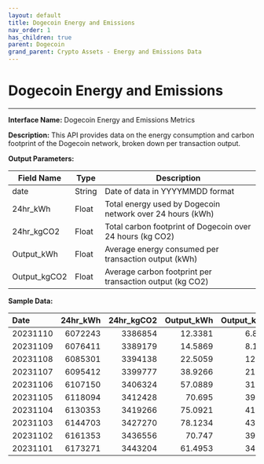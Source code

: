 ```yaml
---
layout: default
title: Dogecoin Energy and Emissions
nav_order: 1
has_children: true
parent: Dogecoin
grand_parent: Crypto Assets - Energy and Emissions Data
---
```


# Dogecoin Energy and Emissions
---

**Interface Name:** Dogecoin Energy and Emissions Metrics

**Description:** This API provides data on the energy consumption and carbon footprint of the Dogecoin network, broken down per transaction output.

**Output Parameters:**

| Field Name | Type | Description |
| --- | --- | --- |
| date | String | Date of data in YYYYMMDD format |
| 24hr_kWh | Float | Total energy used by Dogecoin network over 24 hours (kWh) |
| 24hr_kgCO2 | Float | Total carbon footprint of Dogecoin over 24 hours (kg CO2) |
| Output_kWh | Float | Average energy consumed per transaction output (kWh) |
| Output_kgCO2 | Float | Average carbon footprint per transaction output (kg CO2) |

**Sample Data:**

| Date     |   24hr_kWh |   24hr_kgCO2 |   Output_kWh |   Output_kgCO2 |
|:---------|-----------:|-------------:|-------------:|---------------:|
| 20231110 |    6072243 |      3386854 |      12.3381 |        6.88169 |
| 20231109 |    6076411 |      3389179 |      14.5869 |        8.13601 |
| 20231108 |    6085301 |      3394138 |      22.5059 |       12.5529  |
| 20231107 |    6095412 |      3399777 |      38.9266 |       21.7117  |
| 20231106 |    6107150 |      3406324 |      57.0889 |       31.8419  |
| 20231105 |    6118094 |      3412428 |      70.695  |       39.4309  |
| 20231104 |    6130353 |      3419266 |      75.0921 |       41.8834  |
| 20231103 |    6144703 |      3427270 |      78.1234 |       43.5741  |
| 20231102 |    6161353 |      3436556 |      70.747  |       39.4598  |
| 20231101 |    6173271 |      3443204 |      61.4953 |       34.2996  |

